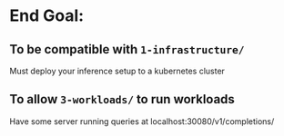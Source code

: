 # End Goal:

## To be compatible with `1-infrastructure/`
Must deploy your inference setup to a kubernetes cluster

## To allow `3-workloads/` to run workloads
Have some server running queries at localhost:30080/v1/completions/